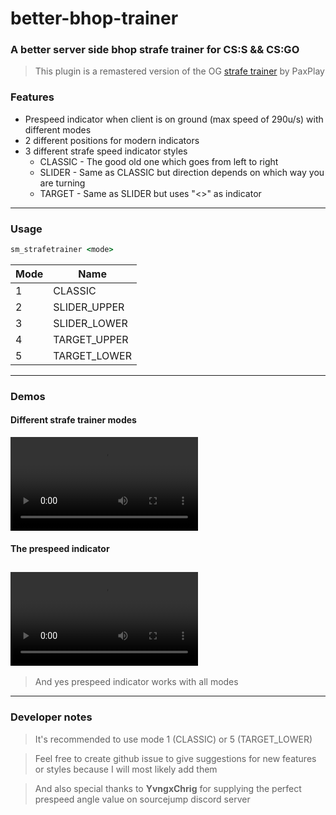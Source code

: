 # better-bhop-trainer

### A better server side bhop strafe trainer for CS:S && CS:GO

> This plugin is a remastered version of the OG [strafe trainer](https://github.com/PaxPlay/bhop-strafe-trainer/) by PaxPlay

### Features

- Prespeed indicator when client is on ground (max speed of 290u/s) with different modes
- 2 different positions for modern indicators
- 3 different strafe speed indicator styles
  - CLASSIC - The good old one which goes from left to right
  - SLIDER - Same as CLASSIC but direction depends on which way you are turning
  - TARGET - Same as SLIDER but uses "<>" as indicator

---

### Usage

```cmd
sm_strafetrainer <mode>
```

| Mode | Name         |
| ---- | ------------ |
| 1    | CLASSIC      |
| 2    | SLIDER_UPPER |
| 3    | SLIDER_LOWER |
| 4    | TARGET_UPPER |
| 5    | TARGET_LOWER |

---

### Demos

#### Different strafe trainer modes

<video controls src="demos/better_bhop_strafe_trainer_demo1.mp4" title="Strafe trainer demo"></video>

#### The prespeed indicator

## <video controls src="demos/perfect_prespeed_demo1.mp4" title="Perfect prespeed demo"></video>

> And yes prespeed indicator works with all modes

---

### Developer notes

> It's recommended to use mode 1 (CLASSIC) or 5 (TARGET_LOWER)

> Feel free to create github issue to give suggestions for new features or styles because I will most likely add them

> And also special thanks to **YvngxChrig** for supplying the perfect prespeed angle value on sourcejump discord server
